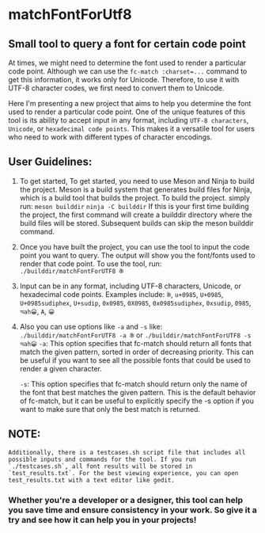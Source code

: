 # matchFontForUtf8
## Small tool to query a font for certain code point

At times, we might need to determine the font used to render a particular code point. Although we can use the `fc-match :charset=...` command to get this information, it works only for Unicode. Therefore, to use it with UTF-8 character codes, we first need to convert them to Unicode.

Here I'm presenting a new project that aims to help you determine the font used to render a particular code point. One of the unique features of this tool is its ability to accept input in any format, including `UTF-8 characters`, `Unicode`, or `hexadecimal code points`. This makes it a versatile tool for users who need to work with different types of character encodings.

## User Guidelines:
1. To get started, To get started, you need to use Meson and Ninja to build the project. Meson is a build system that generates build files for Ninja, which is a build tool that builds the project. To build the project. simply run:
    `meson builddir`
    `ninja -C builddir`
    If this is your first time building the project, the first command will create a builddir directory where the build files will be stored. Subsequent builds can skip the meson builddir command.

2. Once you have built the project, you can use the tool to input the code point you want to query. The output will show you the font/fonts used to render that code point. To use the tool, run:
    `./builddir/matchFontForUTF8 कें`

3. Input can be in any format, including UTF-8 characters, Unicode, or hexadecimal code points. Examples include:
    `कें`, `u+0985`, `U+0985`, `U+0985sudiphex`, `U+sudip`, `0x0985`, `0X0985`, `0x0985sudiphex`, `0xsudip`, `0985`, `অah😀`, `A`, `😀`
 
4. Also you can use options like `-a` and `-s` like: `./builddir/matchFontForUTF8 -a कें` or `./builddir/matchFontForUTF8 -s অah😀`
    `-a`: This option specifies that fc-match should return all fonts that match the given pattern, sorted in order of decreasing priority. This can be useful if you want to see all the possible fonts that could be used to render a given character.

    `-s`: This option specifies that fc-match should return only the name of the font that best matches the given pattern. This is the default behavior of fc-match, but it can be useful to explicitly specify the -s option if you want to make sure that only the best match is returned.

## NOTE: 
    Additionally, there is a testcases.sh script file that includes all possible inputs and commands for the tool. If you run `./testcases.sh`, all font results will be stored in `test_results.txt`. For the best viewing experience, you can open test_results.txt with a text editor like gedit.

### Whether you're a developer or a designer, this tool can help you save time and ensure consistency in your work. So give it a try and see how it can help you in your projects!
